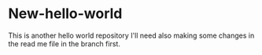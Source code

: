 # New-hello-world
This is another hello world repository I'll need
also making some changes in the read me file in the branch first.
